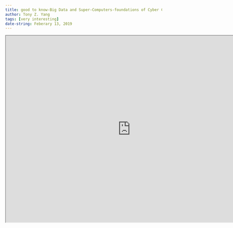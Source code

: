 ```yaml
---
title: good to know-Big Data and Super-Computers-foundations of Cyber Communism大数据与超级计算-网络共产主义的基础
author: Tony Z. Yang
tags: [very interesting]
date-string: Feberary 13, 2019
---
```


<iframe src="https://zhuanlan.zhihu.com/p/51758399" width="800" height="600"></iframe> 
